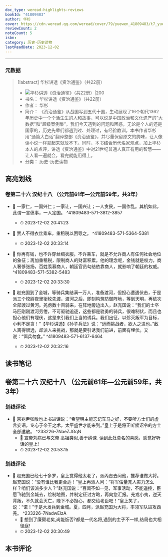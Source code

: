```yaml
---
doc_type: weread-highlights-reviews
bookId: "41809483"
author: 华杉
cover: https://cdn.weread.qq.com/weread/cover/79/yuewen_41809483/t7_yuewen_418094831697530045.jpg
reviewCount: 2
noteCount: 5
isbn: 
category: 历史-历史读物
lastReadDate: 2023-12-02
---
```


---
### 元数据
> [!abstract] 华杉讲透《资治通鉴》（共22册）
> - ![ 华杉讲透《资治通鉴》（共22册）|200](https://cdn.weread.qq.com/weread/cover/79/yuewen_41809483/t7_yuewen_418094831697530045.jpg)
> - 书名： 华杉讲透《资治通鉴》（共22册）
> - 作者： 华杉
> - 简介： 《资治通鉴》从战国写到五代十国，生动展现了16个朝代1362年历史中一个个活生生的人和故事，可以说是中国政治和文化遗产的“大数据”和“超级案例集”。我们今天遇到的问题和困惑，无论是个人的还是国家的，历史先辈们都遇到过、处理过，有经验教训。本书作者华杉用“通篇大白话”翻译整部《资治通鉴》，并尽量保留原文的韵味，让人像读小说一样拿起来就放不下。同时，本书结合历代名家观点，加上华杉本人的点评，讲透《资治通鉴》中对21世纪普通人真正有用的智慧——让人看一遍就会，看完就能用得上。
> - 分类： 历史-历史读物
## 高亮划线

### 卷第二十六 汉纪十八 （公元前61年—公元前59年，共3年）


- 📌 一家仁，一国兴仁；一家让，一国兴让；一人贪戾，一国作乱。其机如此，此谓一言偾事，一人定国。  ^41809483-571-3812-3857
    - ⏱ 2023-12-02 20:41:23 

- 📌 贾人不得衣丝乘车，重租税以困辱之。  ^41809483-571-5364-5381
    - ⏱ 2023-12-02 20:33:14 

- 📌 你再有钱，也不许穿丝绸衣服，不许乘车，就是不允许商人有任何社会地位的象征；再加重租税，限制商人的财富积累。他的理念呢，金钱就是权力，商人奢侈张扬，百姓羡慕商人，朝廷官员勾结依靠商人，就影响了朝廷的权威。  ^41809483-571-5382-5483
    - ⏱ 2023-12-02 20:33:30 
 

- 📌 赵充国到了金城，等骑兵集结满一万人，准备渡河，但担心遭遇伏击，于是派三个校尉夜里衔枚先渡，渡河之后，即刻构筑防御阵地，等到天明，再依次全部渡过黄河。羌虏数十百骑来，在阵地旁边出入，赵充国说：“我们的士卒马匹刚刚渡河劳倦，不可驱驰追逐，这些都是骁勇的骑兵，很难制伏，而且也担心他们有埋伏，这是来引我们上当的诱兵。我们出征，以殄灭叛军为目标，小利不足贪！”【华杉讲透】《孙子兵法》说：“远而挑战者，欲人之进也。”敌人离得很远，却派人来挑战，那就是要引诱我们前进，前面有埋伏。又说：“饵兵勿食。”  ^41809483-571-6137-6464
    - ⏱ 2023-12-02 20:32:16 
## 读书笔记

## 卷第二十六 汉纪十八 （公元前61年—公元前59年，共3年）

### 划线评论
- 📌 京兆尹张敞也上书进谏说：“希望明主能忘记车马之好，不要听方士们的虚言妄语，专心于帝王之术，太平盛世才能来到。”皇上于是将正听候诏令的方士全部遣散。  ^233226-7NaeZJGqN
    - 💭 宣帝刘病已与文帝 高祖类似,善于纳谏. 读到此处莫名的喜感，感觉好听话的皇上!
    - ⏱ 2023-12-02 20:53:15

### 划线评论
- 📌 赵充国已经七十多岁，皇上觉得他太老了，派丙吉去问他，推荐谁做大将。赵充国说：“没有谁比我更合适！”皇上再派人问：“将军估量羌人实力怎么样？咱们该派多少人？”赵充国说：“百闻不如一见，军事活动，不能遥控，臣愿飞驰到金城去，绘制地图，并制定征讨方略，再向您汇报。羌戎小夷，逆天背叛，不久就会灭亡，陛下不必担心，都交给老臣吧！”皇上笑了，说：“诺！”于是大发兵到金城。夏，四月，派赵充国为大将，率领军队进攻西羌。  ^233226-7NadwElzA
    - 💭 想到了廉颇老矣,尚能饭否?都是一代名将,遇到的主子不一样,结局也大相径庭!
    - ⏱ 2023-12-02 20:30:49
   
## 本书评论
